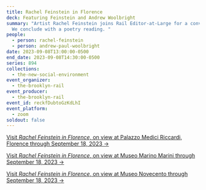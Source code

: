 ```yaml
---
title: Rachel Feinstein in Florence
deck: Featuring Feinstein and Andrew Woolbright
summary: "Artist Rachel Feinstein joins Rail Editor-at-Large for a conversation.
  We conclude with a poetry reading. "
people:
  - person: rachel-feinstein
  - person: andrew-paul-woolbright
date: 2023-09-08T13:00:00-0500
end_date: 2023-09-08T14:30:00-0500
series: 894
collections:
  - the-new-social-environment
event_organizer:
  - the-brooklyn-rail
event_producer:
  - the-brooklyn-rail
event_id: reckfDubtoGzKdLhI
event_platform:
  - zoom
soldout: false
---
```

[V﻿isit *Rachel Feinstein in Florence,* on view at Palazzo Medici Riccardi, Florence through September 18, 2023 →](https://www.palazzomediciriccardi.it/mostra/rachel-feinstein-in-florence/)

[V﻿isit *Rachel Feinstein in Florence*, on view at Museo Marino Marini through September 18, 2023 →](https://museomarinomarini.it/mostra/rachel-feinstein-in-florence/)

[V﻿isit *Rachel Feinstein in Florence*, on view at Museo Novecento through September 18, 2023 →](https://www.museonovecento.it/mostre/rachel-feinstein-in-florence/)
